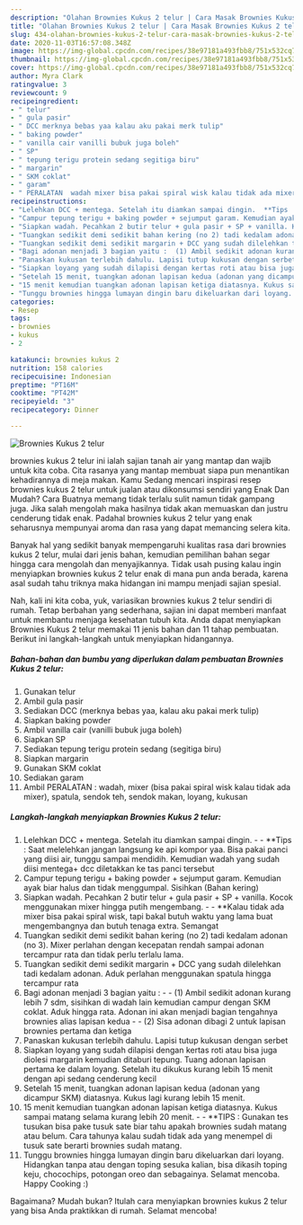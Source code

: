 ```yaml
---
description: "Olahan Brownies Kukus 2 telur | Cara Masak Brownies Kukus 2 telur Yang Lezat Sekali"
title: "Olahan Brownies Kukus 2 telur | Cara Masak Brownies Kukus 2 telur Yang Lezat Sekali"
slug: 434-olahan-brownies-kukus-2-telur-cara-masak-brownies-kukus-2-telur-yang-lezat-sekali
date: 2020-11-03T16:57:08.348Z
image: https://img-global.cpcdn.com/recipes/38e97181a493fbb8/751x532cq70/brownies-kukus-2-telur-foto-resep-utama.jpg
thumbnail: https://img-global.cpcdn.com/recipes/38e97181a493fbb8/751x532cq70/brownies-kukus-2-telur-foto-resep-utama.jpg
cover: https://img-global.cpcdn.com/recipes/38e97181a493fbb8/751x532cq70/brownies-kukus-2-telur-foto-resep-utama.jpg
author: Myra Clark
ratingvalue: 3
reviewcount: 9
recipeingredient:
- " telur"
- " gula pasir"
- " DCC merknya bebas yaa kalau aku pakai merk tulip"
- " baking powder"
- " vanilla cair vanilli bubuk juga boleh"
- " SP"
- " tepung terigu protein sedang segitiga biru"
- " margarin"
- " SKM coklat"
- " garam"
- " PERALATAN  wadah mixer bisa pakai spiral wisk kalau tidak ada mixer spatula sendok teh sendok makan loyang kukusan"
recipeinstructions:
- "Lelehkan DCC + mentega. Setelah itu diamkan sampai dingin.  **Tips : Saat melelehkan jangan langsung ke api kompor yaa. Bisa pakai panci yang diisi air, tunggu sampai mendidih. Kemudian wadah yang sudah diisi mentega+ dcc diletakkan ke tas panci tersebut"
- "Campur tepung terigu + baking powder + sejumput garam. Kemudian ayak biar halus dan tidak menggumpal. Sisihkan (Bahan kering)"
- "Siapkan wadah. Pecahkan 2 butir telur + gula pasir + SP + vanilla. Kocok menggunakan mixer hingga putih mengembang.   **Kalau tidak ada mixer bisa pakai spiral wisk, tapi bakal butuh waktu yang lama buat mengembangnya dan butuh tenaga extra. Semangat"
- "Tuangkan sedikit demi sedikit bahan kering (no 2) tadi kedalam adonan (no 3). Mixer perlahan dengan kecepatan rendah sampai adonan tercampur rata dan tidak perlu terlalu lama."
- "Tuangkan sedikit demi sedikit margarin + DCC yang sudah dilelehkan tadi kedalam adonan. Aduk perlahan menggunakan spatula hingga tercampur rata"
- "Bagi adonan menjadi 3 bagian yaitu :  (1) Ambil sedikit adonan kurang lebih 7 sdm, sisihkan di wadah lain kemudian campur dengan SKM coklat. Aduk hingga rata. Adonan ini akan menjadi bagian tengahnya brownies alias lapisan kedua  (2) Sisa adonan dibagi 2 untuk lapisan brownies pertama dan ketiga"
- "Panaskan kukusan terlebih dahulu. Lapisi tutup kukusan dengan serbet"
- "Siapkan loyang yang sudah dilapisi dengan kertas roti atau bisa juga diolesi margarin kemudian ditaburi tepung. Tuang adonan lapisan pertama ke dalam loyang. Setelah itu dikukus kurang lebih 15 menit dengan api sedang cenderung kecil"
- "Setelah 15 menit, tuangkan adonan lapisan kedua (adonan yang dicampur SKM) diatasnya. Kukus lagi kurang lebih 15 menit."
- "15 menit kemudian tuangkan adonan lapisan ketiga diatasnya. Kukus sampai matang selama kurang lebih 20 menit.  **TIPS : Gunakan tes tusukan bisa pake tusuk sate biar tahu apakah brownies sudah matang atau belum. Cara tahunya kalau sudah tidak ada yang menempel di tusuk sate berarti brownies sudah matang."
- "Tunggu brownies hingga lumayan dingin baru dikeluarkan dari loyang. Hidangkan tanpa atau dengan toping sesuka kalian, bisa dikasih toping keju, chocochips, potongan oreo dan sebagainya. Selamat mencoba. Happy Cooking :)"
categories:
- Resep
tags:
- brownies
- kukus
- 2

katakunci: brownies kukus 2 
nutrition: 158 calories
recipecuisine: Indonesian
preptime: "PT16M"
cooktime: "PT42M"
recipeyield: "3"
recipecategory: Dinner

---
```



![Brownies Kukus 2 telur](https://img-global.cpcdn.com/recipes/38e97181a493fbb8/751x532cq70/brownies-kukus-2-telur-foto-resep-utama.jpg)


brownies kukus 2 telur ini ialah sajian tanah air yang mantap dan wajib untuk kita coba. Cita rasanya yang mantap membuat siapa pun menantikan kehadirannya di meja makan.
Kamu Sedang mencari inspirasi resep brownies kukus 2 telur untuk jualan atau dikonsumsi sendiri yang Enak Dan Mudah? Cara Buatnya memang tidak terlalu sulit namun tidak gampang juga. Jika salah mengolah maka hasilnya tidak akan memuaskan dan justru cenderung tidak enak. Padahal brownies kukus 2 telur yang enak seharusnya mempunyai aroma dan rasa yang dapat memancing selera kita.



Banyak hal yang sedikit banyak mempengaruhi kualitas rasa dari brownies kukus 2 telur, mulai dari jenis bahan, kemudian pemilihan bahan segar hingga cara mengolah dan menyajikannya. Tidak usah pusing kalau ingin menyiapkan brownies kukus 2 telur enak di mana pun anda berada, karena asal sudah tahu triknya maka hidangan ini mampu menjadi sajian spesial.


Nah, kali ini kita coba, yuk, variasikan brownies kukus 2 telur sendiri di rumah. Tetap berbahan yang sederhana, sajian ini dapat memberi manfaat untuk membantu menjaga kesehatan tubuh kita. Anda dapat menyiapkan Brownies Kukus 2 telur memakai 11 jenis bahan dan 11 tahap pembuatan. Berikut ini langkah-langkah untuk menyiapkan hidangannya.

<!--inarticleads1-->

##### Bahan-bahan dan bumbu yang diperlukan dalam pembuatan Brownies Kukus 2 telur:

1. Gunakan  telur
1. Ambil  gula pasir
1. Sediakan  DCC (merknya bebas yaa, kalau aku pakai merk tulip)
1. Siapkan  baking powder
1. Ambil  vanilla cair (vanilli bubuk juga boleh)
1. Siapkan  SP
1. Sediakan  tepung terigu protein sedang (segitiga biru)
1. Siapkan  margarin
1. Gunakan  SKM coklat
1. Sediakan  garam
1. Ambil  PERALATAN : wadah, mixer (bisa pakai spiral wisk kalau tidak ada mixer), spatula, sendok teh, sendok makan, loyang, kukusan




<!--inarticleads2-->

##### Langkah-langkah menyiapkan Brownies Kukus 2 telur:

1. Lelehkan DCC + mentega. Setelah itu diamkan sampai dingin. -  - **Tips : Saat melelehkan jangan langsung ke api kompor yaa. Bisa pakai panci yang diisi air, tunggu sampai mendidih. Kemudian wadah yang sudah diisi mentega+ dcc diletakkan ke tas panci tersebut
1. Campur tepung terigu + baking powder + sejumput garam. Kemudian ayak biar halus dan tidak menggumpal. Sisihkan (Bahan kering)
1. Siapkan wadah. Pecahkan 2 butir telur + gula pasir + SP + vanilla. Kocok menggunakan mixer hingga putih mengembang.  -  - **Kalau tidak ada mixer bisa pakai spiral wisk, tapi bakal butuh waktu yang lama buat mengembangnya dan butuh tenaga extra. Semangat
1. Tuangkan sedikit demi sedikit bahan kering (no 2) tadi kedalam adonan (no 3). Mixer perlahan dengan kecepatan rendah sampai adonan tercampur rata dan tidak perlu terlalu lama.
1. Tuangkan sedikit demi sedikit margarin + DCC yang sudah dilelehkan tadi kedalam adonan. Aduk perlahan menggunakan spatula hingga tercampur rata
1. Bagi adonan menjadi 3 bagian yaitu : -  - (1) Ambil sedikit adonan kurang lebih 7 sdm, sisihkan di wadah lain kemudian campur dengan SKM coklat. Aduk hingga rata. Adonan ini akan menjadi bagian tengahnya brownies alias lapisan kedua -  - (2) Sisa adonan dibagi 2 untuk lapisan brownies pertama dan ketiga
1. Panaskan kukusan terlebih dahulu. Lapisi tutup kukusan dengan serbet
1. Siapkan loyang yang sudah dilapisi dengan kertas roti atau bisa juga diolesi margarin kemudian ditaburi tepung. Tuang adonan lapisan pertama ke dalam loyang. Setelah itu dikukus kurang lebih 15 menit dengan api sedang cenderung kecil
1. Setelah 15 menit, tuangkan adonan lapisan kedua (adonan yang dicampur SKM) diatasnya. Kukus lagi kurang lebih 15 menit.
1. 15 menit kemudian tuangkan adonan lapisan ketiga diatasnya. Kukus sampai matang selama kurang lebih 20 menit. -  - **TIPS : Gunakan tes tusukan bisa pake tusuk sate biar tahu apakah brownies sudah matang atau belum. Cara tahunya kalau sudah tidak ada yang menempel di tusuk sate berarti brownies sudah matang.
1. Tunggu brownies hingga lumayan dingin baru dikeluarkan dari loyang. Hidangkan tanpa atau dengan toping sesuka kalian, bisa dikasih toping keju, chocochips, potongan oreo dan sebagainya. Selamat mencoba. Happy Cooking :)




Bagaimana? Mudah bukan? Itulah cara menyiapkan brownies kukus 2 telur yang bisa Anda praktikkan di rumah. Selamat mencoba!
